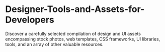 # Designer-Tools-and-Assets-for-Developers
Discover a carefully selected compilation of design and UI assets encompassing stock photos, web templates, CSS frameworks, UI libraries, tools, and an array of other valuable resources.
